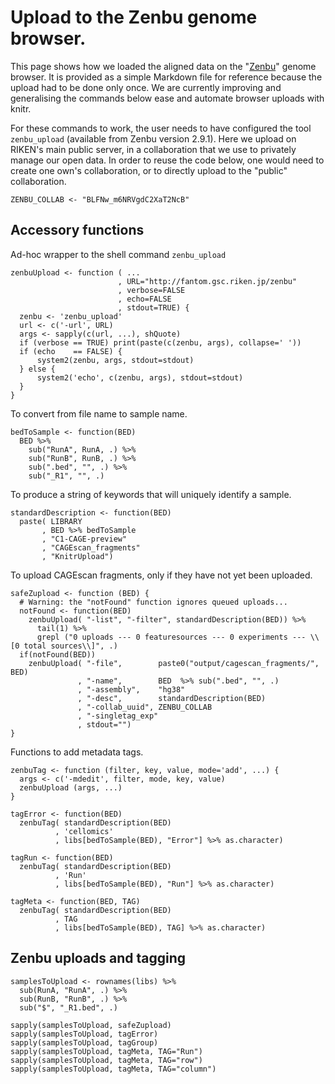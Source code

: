 Upload to the Zenbu genome browser.
===================================

This page shows how we loaded the aligned data on the "[Zenbu][]" genome
browser.  It is provided as a simple Markdown file for reference because the
upload had to be done only once.  We are currently improving and generalising
the commands below ease and automate browser uploads with knitr.

[Zenbu]: http://fantom.gsc.riken.jp/zenbu

For these commands to work, the user needs to have configured the tool
`zenbu_upload` (available from Zenbu version 2.9.1).  Here we upload on RIKEN's
main public server, in a collaboration that we use to privately manage our open
data.  In order to reuse the code below, one would need to create one own's
collaboration, or to directly upload to the "public" collaboration.

```{r}
ZENBU_COLLAB <- "BLFNw_m6NRVgdC2XaT2NcB"
```

Accessory functions
-------------------

Ad-hoc wrapper to the shell command `zenbu_upload`

```{r}
zenbuUpload <- function ( ...
                        , URL="http://fantom.gsc.riken.jp/zenbu"
                        , verbose=FALSE
                        , echo=FALSE
                        , stdout=TRUE) {
  zenbu <- 'zenbu_upload'
  url <- c('-url', URL)
  args <- sapply(c(url, ...), shQuote)
  if (verbose == TRUE) print(paste(c(zenbu, args), collapse=' '))
  if (echo    == FALSE) {
      system2(zenbu, args, stdout=stdout)
  } else {
      system2('echo', c(zenbu, args), stdout=stdout)
  }
}
```

To convert from file name to sample name.

```{r}
bedToSample <- function(BED)
  BED %>%
    sub("RunA", RunA, .) %>%
    sub("RunB", RunB, .) %>%
    sub(".bed", "", .) %>%
    sub("_R1", "", .)
```

To produce a string of keywords that will uniquely identify a sample.

```{r}
standardDescription <- function(BED)
  paste( LIBRARY
       , BED %>% bedToSample
       , "C1-CAGE-preview"
       , "CAGEscan_fragments"
       , "KnitrUpload")
```

To upload CAGEscan fragments, only if they have not yet been uploaded.

```{r}
safeZupload <- function (BED) {
  # Warning: the "notFound" function ignores queued uploads...
  notFound <- function(BED)
    zenbuUpload( "-list", "-filter", standardDescription(BED)) %>%
      tail(1) %>%
      grepl ("0 uploads --- 0 featuresources --- 0 experiments --- \\[0 total sources\\]", .)
  if(notFound(BED))
    zenbuUpload( "-file",        paste0("output/cagescan_fragments/", BED)
               , "-name",        BED  %>% sub(".bed", "", .)
               , "-assembly",    "hg38"
               , "-desc",        standardDescription(BED)
               , "-collab_uuid", ZENBU_COLLAB
               , "-singletag_exp"
               , stdout="")
}
```

Functions to add metadata tags.

```{r}
zenbuTag <- function (filter, key, value, mode='add', ...) {
  args <- c('-mdedit', filter, mode, key, value)
  zenbuUpload (args, ...)
}

tagError <- function(BED)
  zenbuTag( standardDescription(BED)
          , 'cellomics'
          , libs[bedToSample(BED), "Error"] %>% as.character)

tagRun <- function(BED)
  zenbuTag( standardDescription(BED)
          , 'Run'
          , libs[bedToSample(BED), "Run"] %>% as.character)

tagMeta <- function(BED, TAG)
  zenbuTag( standardDescription(BED)
          , TAG
          , libs[bedToSample(BED), TAG] %>% as.character)
```

Zenbu uploads and tagging
-------------------------

```{r}
samplesToUpload <- rownames(libs) %>%
  sub(RunA, "RunA", .) %>%
  sub(RunB, "RunB", .) %>%
  sub("$", "_R1.bed", .)

sapply(samplesToUpload, safeZupload)
sapply(samplesToUpload, tagError)
sapply(samplesToUpload, tagGroup)
sapply(samplesToUpload, tagMeta, TAG="Run")
sapply(samplesToUpload, tagMeta, TAG="row")
sapply(samplesToUpload, tagMeta, TAG="column")
```
